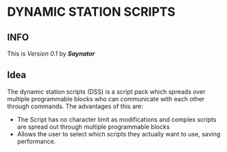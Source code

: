 # DYNAMIC STATION SCRIPTS #

## INFO ##

This is *Version 0.1* by ***Saynator***

## Idea ##

The dynamic station scripts (DSS) is a script pack which spreads over multiple programmable blocks who can communicate with each other through commands.
The advantages of this are:

- The Script has no character limit as modifications and complex scripts are spread out through multiple programmable blocks
- Allows the user to select which scripts they actually want to use, saving performance.
